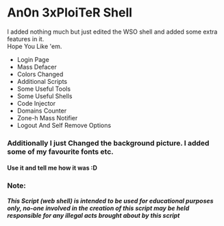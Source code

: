 <h1>An0n 3xPloiTeR Shell</h1>

<p>I added nothing much but just edited the WSO shell and added some extra features in it.<br>Hope You Like 'em.</p>

<ul>
<li>Login Page</li>
<li>Mass Defacer</li>
<li>Colors Changed</li>
<li>Additional Scripts</li>
<li>Some Useful Tools</li>
<li>Some Useful Shells</li>
<li>Code Injector</li>
<li>Domains Counter</li>
<li>Zone-h Mass Notifier</li>
<li>Logout And Self Remove Options</li>
</ul>

<h3>Additionally I just Changed the background picture. I added some of my favourite fonts etc.</h3>
<h4>Use it and tell me how it was :D </h4>

### Note:
***This Script (web shell) is intended to be used for educational purposes only, no-one involved in the creation of this script may be held responsible for any illegal acts brought about by this script***
